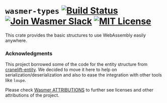 # `wasmer-types` [![Build Status](https://github.com/wasmerio/wasmer/workflows/build/badge.svg?style=flat-square)](https://github.com/wasmerio/wasmer/actions?query=workflow%3Abuild) [![Join Wasmer Slack](https://img.shields.io/static/v1?label=Slack&message=join%20chat&color=brighgreen&style=flat-square)](https://slack.wasmer.io) [![MIT License](https://img.shields.io/github/license/wasmerio/wasmer.svg?style=flat-square)](https://github.com/wasmerio/wasmer/blob/master/LICENSE)

This crate provides the basic structures to use WebAssembly easily anywhere.

### Acknowledgments

This project borrowed some of the code for the entity structure from [cranelift-entity](https://crates.io/crates/cranelift-entity).
We decided to move it here to help on serialization/deserialization and also to ease the integration with other tools like `loupe`.

Please check [Wasmer ATTRIBUTIONS](https://github.com/wasmerio/wasmer/blob/master/ATTRIBUTIONS.md) to further see licenses and other attributions of the project. 

